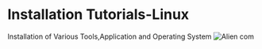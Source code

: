 # Installation Tutorials-Linux
Installation of Various Tools,Application and Operating System
![Alien com](https://user-images.githubusercontent.com/87929992/148640703-51b8e45b-5a2a-4d66-9e9a-5c385c3f8abc.png)
